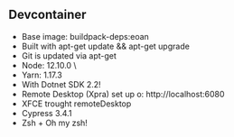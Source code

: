 ## Devcontainer

- Base image: buildpack-deps:eoan
- Built with apt-get update && apt-get upgrade 
- Git is updated via apt-get
- Node: 12.10.0 \
- Yarn: 1.17.3
- With Dotnet SDK 2.2!
- Remote Desktop (Xpra) set up o: http://localhost:6080
- XFCE trought remoteDesktop
- Cypress 3.4.1
- Zsh + Oh my zsh!
